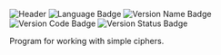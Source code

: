 ![Header](https://github.com/user-attachments/assets/5e55d188-1e20-4359-bd1d-e6f92d04fe17)
<img alt="Language Badge" src="https://img.shields.io/badge/language-python-blue?style=for-the-badge&logo=python&logoColor=white">
<img alt="Version Name Badge" src="https://img.shields.io/badge/Version_name-Ninth_wave-red?style=for-the-badge&logo=git&logoColor=white">
<img alt="Version Code Badge" src="https://img.shields.io/badge/Version_code-0.1.0-red?style=for-the-badge&logo=git&logoColor=white">
<img alt="Version Status Badge" src="https://img.shields.io/badge/status-Prototype-purple?style=for-the-badge&logo=github&logoColor=white">

Program for working with simple ciphers.
